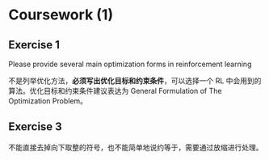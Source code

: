 # Coursework (1)

## Exercise 1

Please provide several main optimization forms in reinforcement learning

不是列举优化方法，**必须写出优化目标和约束条件**，可以选择一个 RL 中会用到的算法。优化目标和约束条件建议表达为 General Formulation of The Optimization Problem。

## Exercise 3

不能直接去掉向下取整的符号，也不能简单地说约等于，需要通过放缩进行处理。